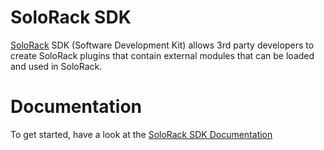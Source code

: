 # SoloRack SDK
 
 [SoloRack](http://www.solostuff.net/solorack) SDK (Software Development Kit) allows 3rd party developers to create SoloRack plugins that contain external modules that can be loaded and used in SoloRack.
 
# Documentation
 
 To get started, have a look at the [SoloRack SDK Documentation](https://github.com/ammar-mu/SoloRack-SDK/blob/a88b34a145ca5a5cc225557cf96ea0d1d6da2b62/SoloRack%20SDK%20Documentation%20v0.2.pdf)
 
 
